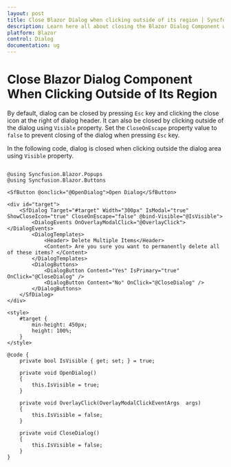 ```yaml
---
layout: post
title: Close Blazor Dialog when clicking outside of its region | Syncfusion
description: Learn here all about closing the Blazor Dialog Component when clicking outside of its region and more.
platform: Blazor
control: Dialog
documentation: ug
---
```


# Close Blazor Dialog Component When Clicking Outside of Its Region

By default, dialog can be closed by pressing `Esc` key and clicking the close icon at the right of dialog header. It can also be closed by clicking outside of the dialog using `Visible` property. Set the `CloseOnEscape` property value to `false` to prevent closing of the dialog when pressing `Esc` key.

In the following code, dialog is closed when clicking outside the dialog area using `Visible` property.

```cshtml

@using Syncfusion.Blazor.Popups
@using Syncfusion.Blazor.Buttons

<SfButton @onclick="@OpenDialog">Open Dialog</SfButton>

<div id="target">
    <SfDialog Target="#target" Width="300px" IsModal="true" ShowCloseIcon="true" CloseOnEscape="false" @bind-Visible="@IsVisible">
        <DialogEvents OnOverlayModalClick="@OverlayClick"></DialogEvents>
        <DialogTemplates>
            <Header> Delete Multiple Items</Header>
            <Content> Are you sure you want to permanently delete all of these items? </Content>
        </DialogTemplates>
        <DialogButtons>
            <DialogButton Content="Yes" IsPrimary="true" OnClick="@CloseDialog" />
            <DialogButton Content="No" OnClick="@CloseDialog" />
        </DialogButtons>
    </SfDialog>
</div>

<style>
    #target {
        min-height: 450px;
        height: 100%;
    }
</style>

@code {
    private bool IsVisible { get; set; } = true;

    private void OpenDialog()
    {
        this.IsVisible = true;
    }

    private void OverlayClick(OverlayModalClickEventArgs  args)
    {
        this.IsVisible = false;
    }

    private void CloseDialog()
    {
        this.IsVisible = false;
    }
}

```